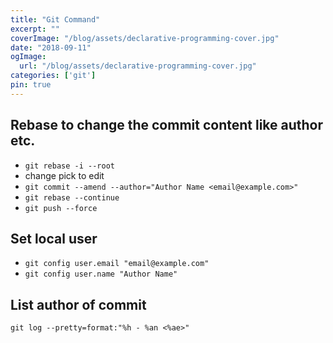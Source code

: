 ```yaml
---
title: "Git Command"
excerpt: ""
coverImage: "/blog/assets/declarative-programming-cover.jpg"
date: "2018-09-11"
ogImage:
  url: "/blog/assets/declarative-programming-cover.jpg"
categories: ['git']
pin: true
---
```


## Rebase to change the commit content like author etc.

- `git rebase -i --root`
- change pick to edit
- `git commit --amend --author="Author Name <email@example.com>"`
- `git rebase --continue`
- `git push --force`

## Set local user

- `git config user.email "email@example.com"`
- `git config user.name "Author Name"`

## List author of commit

`git log --pretty=format:"%h - %an <%ae>"`